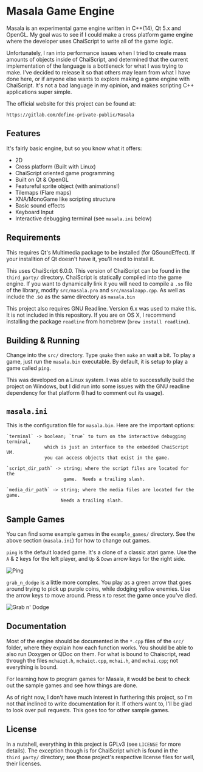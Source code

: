 Masala Game Engine
==================
Masala is an experimental game engine written in C++(14), Qt 5.x and OpenGL.  My
goal was to see if I could make a cross platform game engine where the developer
uses ChaiScript to write all of the game logic.

Unfortunately, I ran into performance issues when I tried to create mass amounts
of objects inside of ChaiScript, and determined that the current implementation
of the language is a bottleneck for what I was trying to make.  I've decided to
release it so that others may learn from what I have done here, or if anyone
else wants to explore making a game engine with ChaiScript.  It's not a bad
language in my opinion, and makes scripting C++ applications super simple.

The official website for this project can be found at:

    https://gitlab.com/define-private-public/Masala


Features
--------
It's fairly basic engine, but so you know what it offers:
 * 2D
 * Cross platform (Built with Linux)
 * ChaiScript oriented game programming
 * Built on Qt & OpenGL
 * Featureful sprite object (with animations!)
 * Tilemaps (Flare maps)
 * XNA/MonoGame like scripting structure
 * Basic sound effects
 * Keyboard Input
 * Interactive debugging terminal (see `masala.ini` below)


Requirements
------------
This requires Qt's Multimedia package to be installed (for QSoundEffect).  If
your installtion of Qt doesn't have it, you'll need to install it.

This uses ChaiScript 6.0.0.  This version of ChaiScript can be found in the
`third_party/` directory.  ChaiScript is statically compiled into the game
engine.  If you want to dynamically link it you will need to compile a `.so`
file of the library, modify `src/masala.pro` and `src/masalaapp.cpp`.  As well
as include the .so as the same directory as `masala.bin`

This project also requires GNU Readline.  Version 6.x was used to make this.
It is not included in this repository.  If you are on OS X, I recommend
installing the package `readline` from homebrew (`brew install readline`).


Building & Running
------------------
Change into the `src/` directory.  Type `qmake` then `make` an wait a bit.  To
play a game, just run the `masala.bin` executable.   By default, it is setup to
play a game called `ping`.

This was developed on a Linux system.  I was able to successfully build the
project on Windows, but I did run into some issues with the GNU readline
dependency for that platform (I had to comment out its usage).


`masala.ini`
------------
This is the configuration file for `masala.bin`.  Here are the important
options:

    `terminal` -> boolean; `true` to turn on the interactive debugging terminal,
                  which is just an interface to the embedded ChaiScript VM.
                  you can access objects that exist in the game.

    `script_dir_path` -> string; where the script files are located for the
                         game.  Needs a trailing slash.

    `media_dir_path` -> string; where the media files are located for the game.
                        Needs a trailing slash.


Sample Games
------------
You can find some example games in the `example_games/` directory.  See the
above section (`masala.ini`) for how to change out games.

`ping` is the default loaded game.  It's a clone of a classic atari game.  Use
the `A` & `Z` keys for the left player, and `Up` & `Down` arrow keys for the
right side.

![Ping](https://gitlab.com/define-private-public/Masala/uploads/fc5e710bf9a587616160f8b94c55ff69/ping_screenshot.png)

`grab_n_dodge` is a little more complex.  You play as a green arrow that goes
around trying to pick up purple coins, while dodging yellow enemies.  Use the
arrow keys to move around.  Press `R` to reset the game once you've died.

![Grab n' Dodge](https://gitlab.com/define-private-public/Masala/uploads/9b9576dd38815356396ac4428dc1642a/grab_n_dodge_cut.gif)


Documentation
-------------
Most of the engine should be documented in the `*.cpp` files of the `src/`
folder, where they explain how each function works.  You should be able to also
run Doxygen or QDoc on them.  For what is bound to Chaiscript, read through the
files `mchaiqt.h`, `mchaiqt.cpp`, `mchai.h`, and `mchai.cpp`; not everything is
bound.

For learning how to program games for Masala, it would be best to check out the
sample games and see how things are done.

As of right now, I don't have much interest in furthering this project, so I'm
not that inclined to write documentation for it.  If others want to, I'll be
glad to look over pull requests.  This goes too for other sample games.


License
-------
In a nutshell, everything in this project is GPLv3 (see `LICENSE` for more
details).  The exception though is for ChaiScript which is found in the
`third_party/` directory; see those project's respective license files for well,
their licenses.

